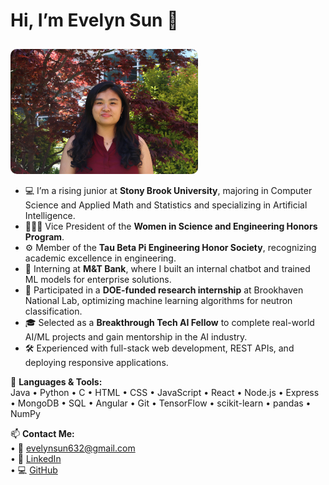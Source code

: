 <h1>Hi, I’m <b>Evelyn Sun 👋</b></h1>

<img src="IMG_3250.jpg" alt="Evelyn Sun" width="300" style="border-radius: 10px; margin-top: 10px;">

<ul>
  <li>💻 I’m a rising junior at <b>Stony Brook University</b>, majoring in Computer Science and Applied Math and Statistics and specializing in Artificial Intelligence.</li>
  <li>👩🏻‍💻 Vice President of the <b>Women in Science and Engineering Honors Program</b>.</li>
  <li>⚙️ Member of the <b>Tau Beta Pi Engineering Honor Society</b>, recognizing academic excellence in engineering.</li>
  <li>🧠 Interning at <b>M&T Bank</b>, where I built an internal chatbot and trained ML models for enterprise solutions.</li>
  <li>🔬 Participated in a <b>DOE-funded research internship</b> at Brookhaven National Lab, optimizing machine learning algorithms for neutron classification.</li>
  <li>🎓 Selected as a <b>Breakthrough Tech AI Fellow</b> to complete real-world AI/ML projects and gain mentorship in the AI industry.</li>
  <li>🛠️ Experienced with full-stack web development, REST APIs, and deploying responsive applications.</li>
</ul>

🧰 <b>Languages & Tools:</b>  
Java • Python • C • HTML • CSS • JavaScript • React • Node.js • Express • MongoDB • SQL • Angular • Git • TensorFlow • scikit-learn • pandas • NumPy

📫 <b>Contact Me:</b>  
• 📧 evelynsun632@gmail.com  
• 💼 <a href="https://www.linkedin.com/in/evelyn-sun-845642296/" target="_blank">LinkedIn</a>  
• 💻 <a href="https://github.com/e2sun" target="_blank">GitHub</a>  
